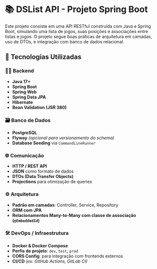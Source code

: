 # 📚 DSList API - Projeto Spring Boot

Este projeto consiste em uma API RESTful construída com Java e Spring Boot, simulando uma lista de jogos, suas posições e associações entre listas e jogos. O projeto segue boas práticas de arquitetura em camadas, uso de DTOs, e integração com banco de dados relacional.



## 🚀 Tecnologias Utilizadas

### 👨‍💻 Backend
- **Java 17+**
- **Spring Boot**
- **Spring Web**
- **Spring Data JPA**
- **Hibernate**
- **Bean Validation (JSR 380)**

### 🗃️ Banco de Dados
- **PostgreSQL**
- **Flyway** *(opcional para versionamento do schema)*
- **Database Seeding** via `CommandLineRunner`

### 🌐 Comunicação
- **HTTP / REST API**
- **JSON** como formato de dados
- **DTOs (Data Transfer Objects)**
- **Projections** para otimização de queries

### ⚙️ Arquitetura
- **Padrão em camadas**: Controller, Service, Repository
- **ORM com JPA**
- **Relacionamentos Many-to-Many com classe de associação (`@EmbeddedId`)**

### 🛠️ DevOps / Infraestrutura
- **Docker & Docker Compose**
- **Perfis de projeto**: `dev`, `test`, `prod`
- **CORS Config**: para integração com frontends externos
- **CI/CD** *(ex: GitHub Actions, GitLab CI)*

